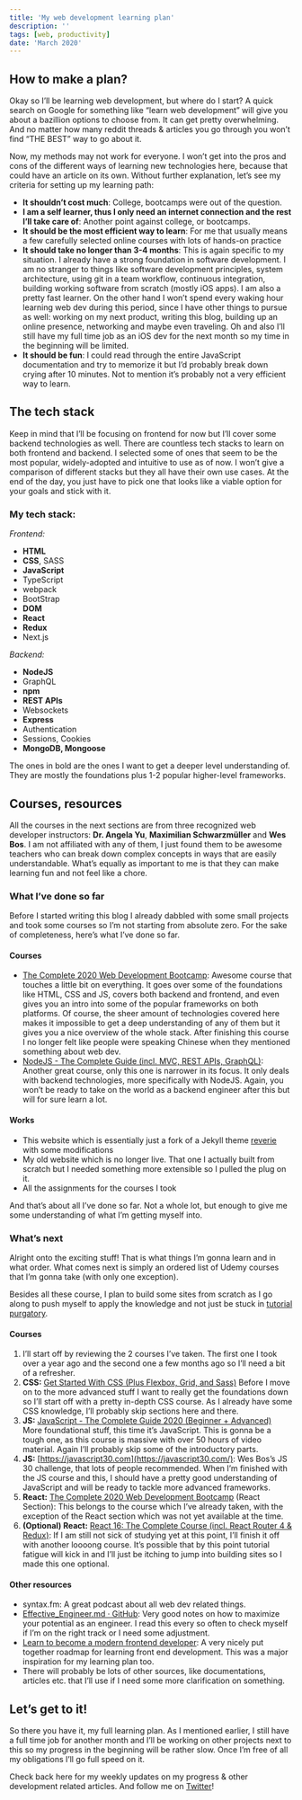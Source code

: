 ```yaml
---
title: 'My web development learning plan'
description: ''
tags: [web, productivity]
date: 'March 2020'
---
```


## How to make a plan?

Okay so I’ll be learning web development, but where do I start? A quick search on Google for something like “learn web development” will give you about a bazillion options to choose from. It can get pretty overwhelming. And no matter how many reddit threads & articles you go through you won’t find “THE BEST” way to go about it.

Now, my methods may not work for everyone. I won’t get into the pros and cons of the different ways of learning new technologies here, because that could have an article on its own.
Without further explanation, let’s see my criteria for setting up my learning path:

-   **It shouldn’t cost much**: College, bootcamps were out of the question.
-   **I am a self learner, thus I only need an internet connection and the rest I’ll take care of**: Another point against college, or bootcamps.
-   **It should be the most efficient way to learn**: For me that usually means a few carefully selected online courses with lots of hands-on practice
-   **It should take no longer than 3-4 months**: This is again specific to my situation. I already have a strong foundation in software development. I am no stranger to things like software development principles, system architecture, using git in a team workflow, continuous integration, building working software from scratch (mostly iOS apps). I am also a pretty fast learner. On the other hand I won’t spend every waking hour learning web dev during this period, since I have other things to pursue as well: working on my next product, writing this blog, building up an online presence, networking and maybe even traveling. Oh and also I’ll still have my full time job as an iOS dev for the next month so my time in the beginning will be limited.
-   **It should be fun**: I could read through the entire JavaScript documentation and try to memorize it but I’d probably break down crying after 10 minutes. Not to mention it’s probably not a very efficient way to learn.

## The tech stack

Keep in mind that I’ll be focusing on frontend for now but I’ll cover some backend technologies as well. There are countless tech stacks to learn on both frontend and backend. I selected some of ones that seem to be the most popular, widely-adopted and intuitive to use as of now. I won’t give a comparison of different stacks but they all have their own use cases. At the end of the day, you just have to pick one that looks like a viable option for your goals and stick with it.

### **My tech stack:**

_Frontend:_

-   **HTML**
-   **CSS**, SASS
-   **JavaScript**
-   TypeScript
-   webpack
-   BootStrap
-   **DOM**
-   **React**
-   **Redux**
-   Next.js

_Backend:_

-   **NodeJS**
-   GraphQL
-   **npm**
-   **REST APIs**
-   Websockets
-   **Express**
-   Authentication
-   Sessions, Cookies
-   **MongoDB, Mongoose**

The ones in bold are the ones I want to get a deeper level understanding of. They are mostly the foundations plus 1-2 popular higher-level frameworks.

## Courses, resources

All the courses in the next sections are from three recognized web developer instructors: **Dr. Angela Yu**, **Maximilian Schwarzmüller** and **Wes Bos**.
I am not affiliated with any of them, I just found them to be awesome teachers who can break down complex concepts in ways that are easily understandable. What’s equally as important to me is that they can make learning fun and not feel like a chore.

### What I’ve done so far

Before I started writing this blog I already dabbled with some small projects and took some courses so I’m not starting from absolute zero. For the sake of completeness, here’s what I’ve done so far.

#### Courses

-   [The Complete 2020 Web Development Bootcamp](https://www.udemy.com/course/the-complete-web-development-bootcamp/): Awesome course that touches a little bit on everything. It goes over some of the foundations like HTML, CSS and JS, covers both backend and frontend, and even gives you an intro into some of the popular frameworks on both platforms. Of course, the sheer amount of technologies covered here makes it impossible to get a deep understanding of any of them but it gives you a nice overview of the whole stack. After finishing this course I no longer felt like people were speaking Chinese when they mentioned something about web dev.
-   [NodeJS - The Complete Guide (incl. MVC, REST APIs, GraphQL)](https://www.udemy.com/course/nodejs-the-complete-guide/): Another great course, only this one is narrower in its focus. It only deals with backend technologies, more specifically with NodeJS. Again, you won’t be ready to take on the world as a backend engineer after this but will for sure learn a lot.

#### Works

-   This website which is essentially just a fork of a Jekyll theme [reverie](https://github.com/amitmerchant1990/reverie) with some modifications
-   My old website which is no longer live. That one I actually built from scratch but I needed something more extensible so I pulled the plug on it.
-   All the assignments for the courses I took

And that’s about all I’ve done so far. Not a whole lot, but enough to give me some understanding of what I’m getting myself into.

### What’s next

Alright onto the exciting stuff! That is what things I’m gonna learn and in what order. What comes next is simply an ordered list of Udemy courses that I’m gonna take (with only one exception).

Besides all these course, I plan to build some sites from scratch as I go along to push myself to apply the knowledge and not just be stuck in [tutorial purgatory](https://www.freecodecamp.org/news/how-to-escape-tutorial-purgatory-as-a-new-developer-or-at-any-time-in-your-career-e3a4b2384a40/).

#### Courses

1. I’ll start off by reviewing the 2 courses I’ve taken. The first one I took over a year ago and the second one a few months ago so I’ll need a bit of a refresher.
2. **CSS:** [Get Started With CSS (Plus Flexbox, Grid, and Sass)](https://www.udemy.com/course/css-the-complete-guide-incl-flexbox-grid-sass/) Before I move on to the more advanced stuff I want to really get the foundations down so I’ll start off with a pretty in-depth CSS course. As I already have some CSS knowledge, I’ll probably skip sections here and there.
3. **JS:** [JavaScript - The Complete Guide 2020 (Beginner + Advanced)](https://www.udemy.com/course/javascript-the-complete-guide-2020-beginner-advanced/)
   More foundational stuff, this time it’s JavaScript. This is gonna be a tough one, as this course is massive with over 50 hours of video material. Again I’ll probably skip some of the introductory parts.
4. **JS:** [https://javascript30.com](https://javascript30.com/):
   Wes Bos’s JS 30 challenge, that lots of people recommended. When I’m finished with the JS course and this, I should have a pretty good understanding of JavaScript and will be ready to tackle more advanced frameworks.
5. **React:** [The Complete 2020 Web Development Bootcamp](https://www.udemy.com/course/the-complete-web-development-bootcamp/) (React Section): This belongs to the course which I’ve already taken, with the exception of the React section which was not yet available at the time.
6. **(Optional) React:** [React 16: The Complete Course (incl. React Router 4 & Redux)](https://www.udemy.com/course/react-the-complete-guide-incl-redux/): If I am still not sick of studying yet at this point, I’ll finish it off with another loooong course. It’s possible that by this point tutorial fatigue will kick in and I’ll just be itching to jump into building sites so I made this one optional.

#### Other resources

-   syntax.fm: A great podcast about all web dev related things.
-   [Effective_Engineer.md · GitHub](https://gist.github.com/rondy/af1dee1d28c02e9a225ae55da2674a6f): Very good notes on how to maximize your potential as an engineer. I read this every so often to check myself if I’m on the right track or I need some adjustment.
-   [Learn to become a modern frontend developer](https://roadmap.sh/frontend): A very nicely put together roadmap for learning front end development. This was a major inspiration for my learning plan too.
-   There will probably be lots of other sources, like documentations, articles etc. that I’ll use if I need some more clarification on something.

## Let’s get to it!

So there you have it, my full learning plan. As I mentioned earlier, I still have a full time job for another month and I’ll be working on other projects next to this so my progress in the beginning will be rather slow. Once I’m free of all my obligations I’ll go full speed on it.

Check back here for my weekly updates on my progress & other development related articles.
And follow me on [Twitter](https://twitter.com/IKreisz)!
